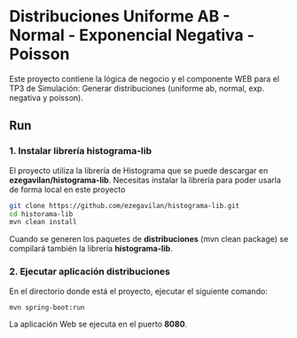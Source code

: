 
# Distribuciones Uniforme AB - Normal - Exponencial Negativa - Poisson
Este proyecto contiene la lógica de negocio y el componente WEB para el TP3 de Simulación: Generar distribuciones (uniforme ab, normal, exp. negativa y poisson).

## Run

### 1. Instalar librería **histograma-lib**
El proyecto utiliza la librería de Histograma que se puede descargar en **ezegavilan/histograma-lib**.
Necesitas instalar la librería para poder usarla de forma local en este proyecto

````bash
git clone https://github.com/ezegavilan/histograma-lib.git
cd historama-lib
mvn clean install
````

Cuando se generen los paquetes de **distribuciones** (mvn clean package) se compilará también
la librería **histograma-lib**.

### 2. Ejecutar aplicación **distribuciones**
En el directorio donde está el proyecto, ejecutar el siguiente comando:

````bash
mvn spring-boot:run
````

La aplicación Web se ejecuta en el puerto **8080**.